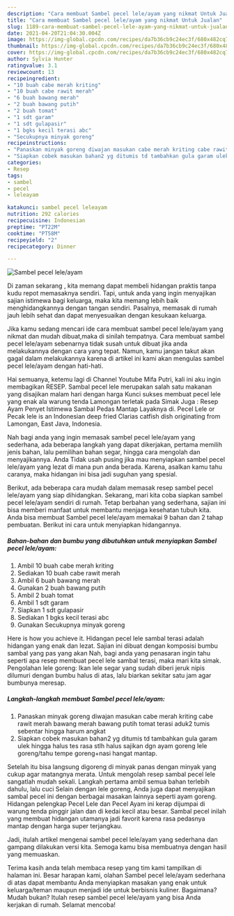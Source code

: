 ```yaml
---
description: "Cara membuat Sambel pecel lele/ayam yang nikmat Untuk Jualan"
title: "Cara membuat Sambel pecel lele/ayam yang nikmat Untuk Jualan"
slug: 1189-cara-membuat-sambel-pecel-lele-ayam-yang-nikmat-untuk-jualan
date: 2021-04-20T21:04:30.004Z
image: https://img-global.cpcdn.com/recipes/da7b36cb9c24ec3f/680x482cq70/sambel-pecel-leleayam-foto-resep-utama.jpg
thumbnail: https://img-global.cpcdn.com/recipes/da7b36cb9c24ec3f/680x482cq70/sambel-pecel-leleayam-foto-resep-utama.jpg
cover: https://img-global.cpcdn.com/recipes/da7b36cb9c24ec3f/680x482cq70/sambel-pecel-leleayam-foto-resep-utama.jpg
author: Sylvia Hunter
ratingvalue: 3.1
reviewcount: 13
recipeingredient:
- "10 buah cabe merah kriting"
- "10 buah cabe rawit merah"
- "6 buah bawang merah"
- "2 buah bawang putih"
- "2 buah tomat"
- "1 sdt garam"
- "1 sdt gulapasir"
- "1 bgks kecil terasi abc"
- "Secukupnya minyak goreng"
recipeinstructions:
- "Panaskan minyak goreng diwajan masukan cabe merah kriting cabe rawit merah bawang merah bawang putih tomat terasi aduk2 tumis sebentar hingga harum angkat"
- "Siapkan cobek masukan bahan2 yg ditumis td tambahkan gula garam ulek hingga halus tes rasa stlh halus sajikan dgn ayam goreng lele goreng/tahu tempe goreng+nasi hangat mantap."
categories:
- Resep
tags:
- sambel
- pecel
- leleayam

katakunci: sambel pecel leleayam 
nutrition: 292 calories
recipecuisine: Indonesian
preptime: "PT22M"
cooktime: "PT58M"
recipeyield: "2"
recipecategory: Dinner

---
```



![Sambel pecel lele/ayam](https://img-global.cpcdn.com/recipes/da7b36cb9c24ec3f/680x482cq70/sambel-pecel-leleayam-foto-resep-utama.jpg)

Di zaman  sekarang , kita memang dapat membeli hidangan praktis tanpa kudu repot memasaknya sendiri. Tapi, untuk anda yang ingin menyajikan sajian istimewa bagi keluarga, maka kita memang lebih baik menghidangkannya dengan tangan sendiri. Pasalnya, memasak di rumah jauh lebih sehat dan dapat menyesuaikan dengan kesukaan keluarga.

Jika kamu sedang mencari ide cara membuat sambel pecel lele/ayam yang nikmat dan mudah dibuat,maka di sinilah tempatnya. Cara membuat sambel pecel lele/ayam  sebenarnya tidak susah untuk dibuat jika anda melakukannya dengan cara yang tepat. Namun, kamu jangan takut akan gagal dalam melakukannya 
karena di artikel ini kami akan mengulas sambel pecel lele/ayam dengan hati-hati.  

Hai semuanya, ketemu lagi di Channel Youtube Mifa Putri, kali ini aku ingin membagikan RESEP. Sambal pecel lele merupakan salah satu makanan yang disajikan malam hari dengan harga Kunci sukses membuat pecel lele yang enak ala warung tenda Lamongan terletak pada Simak Juga : Resep Ayam Penyet Istimewa Sambal Pedas Mantap Layaknya di. Pecel Lele or Pecak lele is an Indonesian deep fried Clarias catfish dish originating from Lamongan, East Java, Indonesia.

Nah bagi anda yang ingin memasak sambel pecel lele/ayam yang sederhana, ada beberapa langkah yang dapat dikerjakan, pertama memilih jenis bahan, lalu pemilihan bahan segar, hingga cara mengolah dan menyajikannya. Anda Tidak usah pusing jika mau menyiapkan sambel pecel lele/ayam yang lezat di mana pun anda berada. Karena, asalkan kamu  tahu caranya, maka hidangan ini bisa jadi suguhan yang spesial.

Berikut, ada beberapa cara mudah dalam memasak resep sambel pecel lele/ayam yang siap dihidangkan. Sekarang, mari kita coba siapkan sambel pecel lele/ayam sendiri di rumah. Tetap berbahan yang sederhana, sajian ini bisa memberi manfaat untuk membantu menjaga kesehatan tubuh kita. Anda bisa membuat Sambel pecel lele/ayam memakai 9 bahan dan 2 tahap pembuatan. Berikut ini cara untuk menyiapkan hidangannya.

<!--inarticleads1-->

##### Bahan-bahan dan bumbu yang dibutuhkan untuk menyiapkan Sambel pecel lele/ayam:

1. Ambil 10 buah cabe merah kriting
1. Sediakan 10 buah cabe rawit merah
1. Ambil 6 buah bawang merah
1. Gunakan 2 buah bawang putih
1. Ambil 2 buah tomat
1. Ambil 1 sdt garam
1. Siapkan 1 sdt gulapasir
1. Sediakan 1 bgks kecil terasi abc
1. Gunakan Secukupnya minyak goreng


Here is how you achieve it. Hidangan pecel lele sambal terasi adalah hidangan yang enak dan lezat. Sajian ini dibuat dengan komposisi bumbu sambal yang pas yang akan Nah, bagi anda yang penasaran ingin tahu seperti apa resep membuat pecel lele sambal terasi, maka mari kita simak. Pengolahan lele goreng: Ikan lele segar yang sudah diberi jeruk nipis dilumuri dengan bumbu halus di atas, lalu biarkan sekitar satu jam agar bumbunya meresap. 

<!--inarticleads2-->

##### Langkah-langkah membuat Sambel pecel lele/ayam:

1. Panaskan minyak goreng diwajan masukan cabe merah kriting cabe rawit merah bawang merah bawang putih tomat terasi aduk2 tumis sebentar hingga harum angkat
1. Siapkan cobek masukan bahan2 yg ditumis td tambahkan gula garam ulek hingga halus tes rasa stlh halus sajikan dgn ayam goreng lele goreng/tahu tempe goreng+nasi hangat mantap.


Setelah itu bisa langsung digoreng di minyak panas dengan minyak yang cukup agar matangnya merata. Untuk mengolah resep sambal pecel lele sangatlah mudah sekali. Langkah pertama ambil semua bahan terlebih dahulu, lalu cuci Selain dengan lele goreng, Anda juga dapat menyajikan sambal pecel ini dengan berbagai masakan lainnya seperti ayam goreng. Hidangan pelengkap Pecel Lele dan Pecel Ayam ini kerap dijumpai di warung tenda pinggir jalan dan di kedai kecil atau besar. Sambal pecel inilah yang membuat hidangan utamanya jadi favorit karena rasa pedasnya mantap dengan harga super terjangkau. 

Jadi, itulah artikel mengenai  sambel pecel lele/ayam  yang sederhana dan gampang dilakukan versi kita. Semoga kamu bisa membuatnya dengan hasil yang memuaskan. 

Terima kasih anda telah membaca resep yang tim kami tampilkan di halaman ini. Besar harapan kami, olahan  Sambel pecel lele/ayam sederhana di atas dapat membantu Anda menyiapkan masakan yang enak untuk keluarga/teman maupun menjadi ide untuk berbisnis kuliner. Bagaimana? Mudah bukan? Itulah resep sambel pecel lele/ayam yang bisa Anda kerjakan di rumah. Selamat mencoba!


